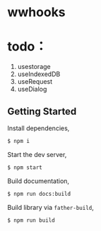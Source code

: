 # wwhooks

# todo：

1. usestorage
2. useIndexedDB
3. useRequest
4. useDialog

## Getting Started

Install dependencies,

```bash
$ npm i
```

Start the dev server,

```bash
$ npm start
```

Build documentation,

```bash
$ npm run docs:build
```

Build library via `father-build`,

```bash
$ npm run build
```
